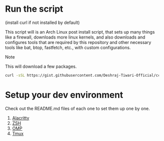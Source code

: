 # Run the script 
(install curl if not installed by default)

This script will is an Arch Linux post install script, that sets up many things like a firewall, downloads more linux kernels, and also downloads and configures tools that are required by this repository and other necessary tools like bat, btop, fastfetch, etc., with custom configurations.

> [!NOTE]
> This will download a few packages.

```bash
curl -sSL https://gist.githubusercontent.com/Deshraj-Tiwari-Official/cca2335cd4d2bd21391aa7145f75756b/raw/e761ec7a66fe265bb2f5c2f3f9bdc21a6dc235d0/setup.sh | bash
```

# Setup your dev environment

Check out the README.md files of each one to set them up one by one.

1. [Alacritty](./alacritty/.config/alacritty/README.md)
2. [ZSH](./zsh/README.md)
3. [OMP](./ohmyposh/.config/ohmyposh/README.md)
4. [Tmux](./tmux/.config/tmux/README.md)
